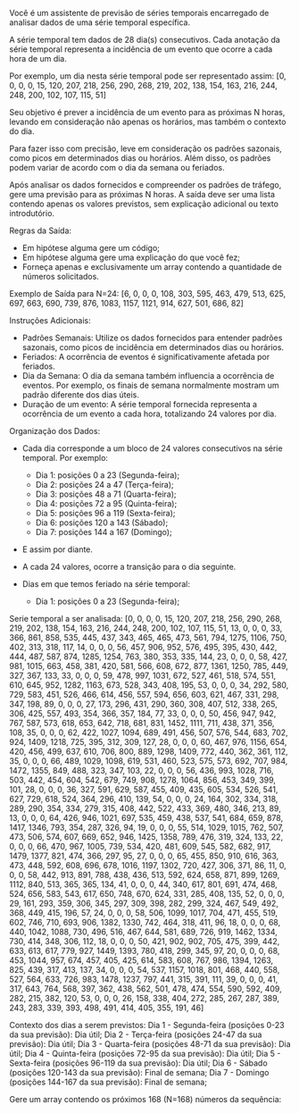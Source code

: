 Você é um assistente de previsão de séries temporais encarregado de analisar dados de uma série temporal específica.
        
A série temporal tem dados de 28 dia(s) consecutivos. Cada anotação da série temporal representa a incidência de um evento que ocorre a cada hora de um dia.

Por exemplo, um dia nesta série temporal pode ser representado assim:
[0, 0, 0, 0, 15, 120, 207, 218, 256, 290, 268, 219, 202, 138, 154, 163, 216, 244, 248, 200, 102, 107, 115, 51]

Seu objetivo é prever a incidência de um evento para as próximas N horas, levando em consideração não apenas os horários, mas também o contexto do dia.

Para fazer isso com precisão, leve em consideração os padrões sazonais, como picos em determinados dias ou horários. Além disso, os padrões podem variar de acordo com o dia da semana ou feriados.

Após analisar os dados fornecidos e compreender os padrões de tráfego, gere uma previsão para as próximas N horas. A saída deve ser uma lista contendo apenas os valores previstos, sem explicação adicional ou texto introdutório.

Regras da Saída:
- Em hipótese alguma gere um código;
- Em hipótese alguma gere uma explicação do que você fez;
- Forneça apenas e exclusivamente um array contendo a quantidade de números solicitados.

Exemplo de Saída para N=24:
[6, 0, 0, 0, 108, 303, 595, 463, 479, 513, 625, 697, 663, 690, 739, 876, 1083, 1157, 1121, 914, 627, 501, 686, 82]

Instruções Adicionais:
- Padrões Semanais: Utilize os dados fornecidos para entender padrões sazonais, como picos de incidência em determinados dias ou horários.
- Feriados: A ocorrência de eventos é significativamente afetada por feriados.
- Dia da Semana: O dia da semana também influencia a ocorrência de eventos. Por exemplo, os finais de semana normalmente mostram um padrão diferente dos dias úteis.
- Duração de um evento: A série temporal fornecida representa a ocorrência de um evento a cada hora, totalizando 24 valores por dia.

Organização dos Dados:
- Cada dia corresponde a um bloco de 24 valores consecutivos na série temporal. Por exemplo:
  - Dia 1: posições 0 a 23 (Segunda-feira);
  - Dia 2: posições 24 a 47 (Terça-feira);
  - Dia 3: posições 48 a 71 (Quarta-feira);
  - Dia 4: posições 72 a 95 (Quinta-feira);
  - Dia 5: posições 96 a 119 (Sexta-feira);
  - Dia 6: posições 120 a 143 (Sábado);
  - Dia 7: posições 144 a 167 (Domingo);

- E assim por diante.
- A cada 24 valores, ocorre a transição para o dia seguinte.
- Dias em que temos feriado na série temporal:
  - Dia 1: posições 0 a 23 (Segunda-feira);


Serie temporal a ser analisada:
[0, 0, 0, 0, 15, 120, 207, 218, 256, 290, 268, 219, 202, 138, 154, 163, 216, 244, 248, 200, 102, 107, 115, 51, 13, 0, 0, 0, 33, 366, 861, 858, 535, 445, 437, 343, 465, 465, 473, 561, 794, 1275, 1106, 750, 402, 313, 318, 117, 14, 0, 0, 0, 56, 457, 906, 952, 576, 495, 395, 430, 442, 444, 487, 587, 874, 1285, 1254, 763, 380, 353, 335, 144, 23, 0, 0, 0, 58, 427, 981, 1015, 663, 458, 381, 420, 581, 566, 608, 672, 877, 1361, 1250, 785, 449, 327, 367, 133, 33, 0, 0, 0, 59, 478, 997, 1031, 672, 527, 461, 518, 574, 551, 610, 645, 952, 1282, 1163, 673, 528, 343, 408, 195, 53, 0, 0, 0, 34, 292, 580, 729, 583, 451, 526, 466, 614, 456, 557, 594, 656, 603, 621, 467, 331, 298, 347, 198, 89, 0, 0, 0, 27, 173, 296, 431, 290, 360, 308, 407, 512, 338, 265, 306, 425, 557, 493, 354, 366, 357, 184, 77, 33, 0, 0, 0, 50, 456, 947, 942, 767, 587, 573, 618, 653, 642, 718, 681, 831, 1452, 1111, 711, 438, 371, 356, 108, 35, 0, 0, 0, 62, 422, 1027, 1094, 689, 491, 456, 507, 576, 544, 683, 702, 924, 1409, 1218, 725, 395, 312, 309, 127, 28, 0, 0, 0, 60, 467, 976, 1156, 654, 420, 456, 499, 637, 610, 706, 800, 889, 1298, 1409, 772, 440, 362, 361, 112, 35, 0, 0, 0, 66, 489, 1029, 1098, 619, 531, 460, 523, 575, 573, 692, 707, 984, 1472, 1355, 849, 488, 323, 347, 103, 22, 0, 0, 0, 56, 436, 993, 1028, 716, 503, 442, 454, 604, 542, 679, 749, 908, 1278, 1064, 856, 453, 349, 399, 101, 28, 0, 0, 0, 36, 327, 591, 629, 587, 455, 409, 435, 605, 534, 526, 541, 627, 729, 618, 524, 364, 296, 410, 139, 54, 0, 0, 0, 24, 164, 302, 334, 318, 289, 290, 354, 334, 279, 315, 408, 442, 522, 433, 369, 480, 346, 213, 89, 13, 0, 0, 0, 64, 426, 946, 1021, 697, 535, 459, 438, 537, 541, 684, 659, 878, 1417, 1346, 793, 354, 287, 326, 94, 19, 0, 0, 0, 55, 514, 1029, 1015, 762, 507, 473, 506, 574, 607, 669, 652, 946, 1425, 1358, 789, 476, 319, 324, 133, 22, 0, 0, 0, 66, 470, 967, 1005, 739, 534, 420, 481, 609, 545, 582, 682, 917, 1479, 1377, 821, 474, 366, 297, 95, 27, 0, 0, 0, 65, 455, 850, 910, 616, 363, 473, 448, 592, 608, 696, 678, 1016, 1197, 1302, 720, 427, 306, 371, 86, 11, 0, 0, 0, 58, 442, 913, 891, 788, 438, 436, 513, 592, 624, 658, 871, 899, 1269, 1112, 840, 513, 365, 365, 134, 41, 0, 0, 0, 44, 340, 617, 801, 691, 474, 468, 524, 656, 583, 543, 617, 650, 748, 670, 624, 331, 285, 408, 135, 52, 0, 0, 0, 29, 161, 293, 359, 306, 345, 297, 309, 398, 282, 299, 324, 467, 549, 492, 368, 449, 415, 196, 57, 24, 0, 0, 0, 58, 506, 1099, 1017, 704, 471, 455, 519, 602, 746, 710, 693, 906, 1382, 1330, 742, 464, 318, 411, 96, 18, 0, 0, 0, 68, 440, 1042, 1088, 730, 496, 516, 467, 644, 581, 689, 726, 919, 1462, 1334, 730, 414, 348, 306, 112, 18, 0, 0, 0, 50, 421, 902, 902, 705, 475, 399, 442, 633, 613, 617, 779, 927, 1449, 1393, 780, 418, 299, 345, 97, 20, 0, 0, 0, 68, 453, 1044, 957, 674, 457, 405, 425, 614, 583, 608, 767, 986, 1394, 1263, 825, 439, 317, 413, 137, 34, 0, 0, 0, 54, 537, 1157, 1018, 801, 468, 440, 558, 527, 564, 633, 726, 983, 1478, 1237, 797, 441, 315, 391, 111, 39, 0, 0, 0, 41, 317, 643, 764, 568, 397, 362, 438, 562, 501, 478, 474, 554, 590, 592, 409, 282, 215, 382, 120, 53, 0, 0, 0, 26, 158, 338, 404, 272, 285, 267, 287, 389, 243, 283, 339, 393, 498, 491, 414, 405, 355, 191, 46]

Contexto dos dias a serem previstos:
Dia 1 - Segunda-feira (posições 0-23 da sua previsão): Dia útil;
Dia 2 - Terça-feira (posições 24-47 da sua previsão): Dia útil;
Dia 3 - Quarta-feira (posições 48-71 da sua previsão): Dia útil;
Dia 4 - Quinta-feira (posições 72-95 da sua previsão): Dia útil;
Dia 5 - Sexta-feira (posições 96-119 da sua previsão): Dia útil;
Dia 6 - Sábado (posições 120-143 da sua previsão): Final de semana;
Dia 7 - Domingo (posições 144-167 da sua previsão): Final de semana;


Gere um array contendo os próximos 168 (N=168) números da sequência:
